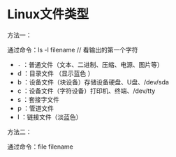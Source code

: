 # Linux文件类型

方法一：

通过命令：ls -l filename  //  看输出的第一个字符

- `-` ：普通文件（文本、二进制、压缩、电源、图片等）
- d ：目录文件 （显示蓝色 ）
- b ：设备文件（块设备）存储设备硬盘、U盘、/dev/sda
- c ：设备文件（字符设备）打印机、终端、/dev/tty
- s ：套接字文件
- p ：管道文件
- l ：链接文件（淡蓝色）

方法二：

通过命令：file filename